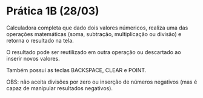 # Prática 1B (28/03)

Calculadora completa que dado dois valores númericos, realiza uma das operações matemáticas (soma, subtração, multiplicação ou divisão) e retorna o resultado na tela.

O resultado pode ser reutilizado em outra operação ou descartado ao inserir novos valores. 

Também possui as teclas BACKSPACE, CLEAR e POINT. 

OBS: não aceita divisões por zero ou inserção de números negativos (mas é capaz de manipular resultados negativos).